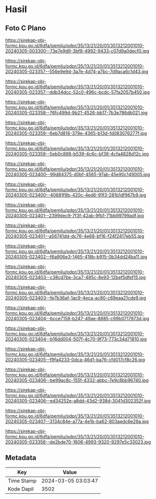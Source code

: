 # Hasil

## Foto C Plano

https://sirekap-obj-formc.kpu.go.id/6dfa/pemilu/pdpr/35/13/21/20/01/3513212001010-20240305-003300--73e7e9d9-3bf8-4992-9433-c07d9a0decf0.jpg

https://sirekap-obj-formc.kpu.go.id/6dfa/pemilu/pdpr/35/13/21/20/01/3513212001010-20240305-023357--556e9e9d-3a7e-4d74-a7bc-7d9aca6c1d43.jpg

https://sirekap-obj-formc.kpu.go.id/6dfa/pemilu/pdpr/35/13/21/20/01/3513212001010-20240305-023357--ddb34dcc-52c0-496c-bcdc-57fa2057b450.jpg

https://sirekap-obj-formc.kpu.go.id/6dfa/pemilu/pdpr/35/13/21/20/01/3513212001010-20240305-023358--76fc499d-9b21-4526-bb17-7b3e786db021.jpg

https://sirekap-obj-formc.kpu.go.id/6dfa/pemilu/pdpr/35/13/21/20/01/3513212001010-20240305-023359--6eb7d816-379e-4365-b13d-fd083076277f.jpg

https://sirekap-obj-formc.kpu.go.id/6dfa/pemilu/pdpr/35/13/21/20/01/3513212001010-20240305-023359--5eb0c898-b539-4c6c-bf38-4cfa4828d12c.jpg

https://sirekap-obj-formc.kpu.go.id/6dfa/pemilu/pdpr/35/13/21/20/01/3513212001010-20240305-023400--99d84375-d0bf-4565-97ab-45e90c149005.jpg

https://sirekap-obj-formc.kpu.go.id/6dfa/pemilu/pdpr/35/13/21/20/01/3513212001010-20240305-023400--40681f9b-420c-4ed6-91f3-281b1df967b9.jpg

https://sirekap-obj-formc.kpu.go.id/6dfa/pemilu/pdpr/35/13/21/20/01/3513212001010-20240305-023401--2399dec9-7f3f-42ab-9fb1-71bb99799adf.jpg

https://sirekap-obj-formc.kpu.go.id/6dfa/pemilu/pdpr/35/13/21/20/01/3513212001010-20240305-023401--a56741dd-dc76-4e68-bf16-f24f2417eb55.jpg

https://sirekap-obj-formc.kpu.go.id/6dfa/pemilu/pdpr/35/13/21/20/01/3513212001010-20240305-023402--f6a906e3-1465-418b-b915-0b34dd24ba11.jpg

https://sirekap-obj-formc.kpu.go.id/6dfa/pemilu/pdpr/35/13/21/20/01/3513212001010-20240305-023403--c38cd7be-3ca7-485c-8e93-12bef5dfef15.jpg

https://sirekap-obj-formc.kpu.go.id/6dfa/pemilu/pdpr/35/13/21/20/01/3513212001010-20240305-023403--fe7b36af-1ac9-4eca-ac80-c69eaa21cde9.jpg

https://sirekap-obj-formc.kpu.go.id/6dfa/pemilu/pdpr/35/13/21/20/01/3513212001010-20240305-023404--bcce7158-b247-49ae-8885-c99b0717973d.jpg

https://sirekap-obj-formc.kpu.go.id/6dfa/pemilu/pdpr/35/13/21/20/01/3513212001010-20240305-023404--b16dd004-507f-4c70-9f73-773c34d71810.jpg

https://sirekap-obj-formc.kpu.go.id/6dfa/pemilu/pdpr/35/13/21/20/01/3513212001010-20240305-023405--f9fa4233-0dca-46d1-ba76-cfd017cf8c26.jpg

https://sirekap-obj-formc.kpu.go.id/6dfa/pemilu/pdpr/35/13/21/20/01/3513212001010-20240305-023406--be99ac8c-155f-4332-abbc-7e9c8bb96740.jpg

https://sirekap-obj-formc.kpu.go.id/6dfa/pemilu/pdpr/35/13/21/20/01/3513212001010-20240305-023406--ed34252e-a8dd-43d2-938d-3041d302352f.jpg

https://sirekap-obj-formc.kpu.go.id/6dfa/pemilu/pdpr/35/13/21/20/01/3513212001010-20240305-023407--3134c84e-a77a-4e1b-ba62-803aedc6e29a.jpg

https://sirekap-obj-formc.kpu.go.id/6dfa/pemilu/pdpr/35/13/21/20/01/3513212001010-20240305-023356--de2bde70-1606-4993-9320-9297e5c33023.jpg


## Metadata

| Key        | Value               |
| ---------- | ------------------- |
| Time Stamp | 2024-03-05 03:03:47 |
| Kode Dapil | 3502                |



